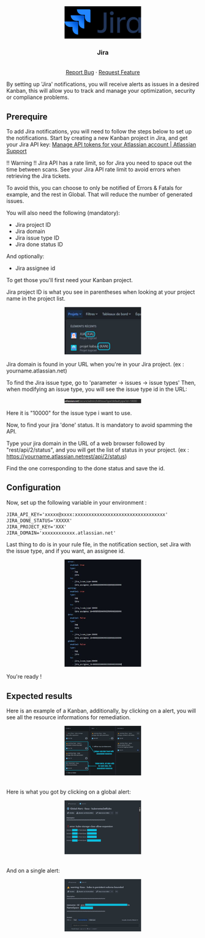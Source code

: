 <div align="center">
    <a href="https://www.kexa.io/modules">
        <img src="../../images/jira-logo.png" alt="Logo" width="200"/>
    </a>
</div>

<h3 align="center">Jira</h3>

<div>
  <p align="center">
    <br />
    <a href="https://github.com/4urcloud/Kexa/issues">Report Bug</a>
    ·
    <a href="https://github.com/4urcloud/Kexa/issues">Request Feature</a>
  </p>
</div>

By setting up 'Jira' notifications, you will receive alerts as issues in a desired Kanban, this will allow you to track and manage your optimization, security or compliance problems.

## Prerequire

To add Jira notifications, you will need to follow the steps below to set up the notifications. Start by creating a new Kanban project in Jira, and get your Jira API key: [Manage API tokens for your Atlassian account | Atlassian Support](https://support.atlassian.com/atlassian-account/docs/manage-api-tokens-for-your-atlassian-account/)

!! Warning !! Jira API has a rate limit, so for Jira you need to space out the time between scans. See your Jira API rate limit to avoid errors when retrieving the Jira tickets.

To avoid this, you can choose to only be notified of Errors & Fatals for example, and the rest in Global. That will reduce the number of generated issues.

You will also need the following (mandatory):

- Jira project ID
- Jira domain
- Jira issue type ID
- Jira done status ID

And optionally:

- Jira assignee id

To get those you'll first need your Kanban project.

Jira project ID is what you see in parentheses when looking at your project name in the project list.

<div align="center">
  <img src="../../images/jira_projectid.png" alt="Logo" width="200">
</div>

Jira domain is found in your URL when you're in your Jira project. (ex : yourname.atlassian.net)

To find the Jira issue type, go to 'parameter -> issues -> issue types' Then, when modifying an issue type, you will see the issue type id in the URL:

<div align="center">
  <img src="../../images/issue_typeid.png" alt="Logo" width="200">
</div>

Here it is "10000" for the issue type i want to use.

Now, to find your jira 'done' status. It is mandatory to avoid spamming the API.

Type your jira domain in the URL of a web browser followed by "rest/api/2/status", and you will get the list of status in your project. (ex : https://yourname.atlassian.netrest/api/2/status)

Find the one corresponding to the done status and save the id.

## Configuration

Now, set up the following variable in your environment :

```
JIRA_API_KEY='xxxxx@xxxx:xxxxxxxxxxxxxxxxxxxxxxxxxxxxxxxxx'
JIRA_DONE_STATUS='XXXXX'
JIRA_PROJECT_KEY='XXX'
JIRA_DOMAIN='xxxxxxxxxxxx.atlassian.net'
```

Last thing to do is in your rule file, in the notification section, set Jira with the issue type, and if you want, an assignee id.

<div align="center">
  <img src="../../images/ruleconfigjira.png" alt="Logo" width="200">
</div>

You're ready !

## Expected results

Here is an example of a Kanban, additionally, by clicking on a alert, you will see all the resource informations for remediation.

<div align="center">
  <img src="../../images/jiraresults.png" alt="Logo" width="200">
</div>
<br/>

Here is what you got by clicking on a global alert:

<div align="center">
  <img src="../../images/jiraresults_details_multiple.png" alt="Logo" width="200">
</div>
<br/>

And on a single alert:

<div align="center">
  <img src="../../images/jiraresults_details_one.png" alt="Logo" width="200">
</div>
<br/>